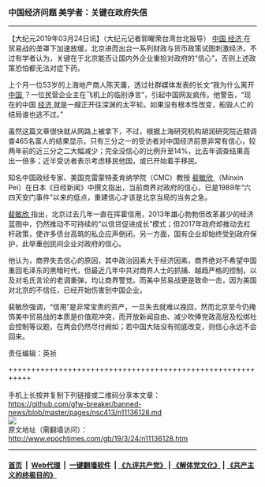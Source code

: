 ### 中国经济问题 美学者：关键在政府失信
------------------------

<p>
 【大纪元2019年03月24日讯】（大纪元记者郭曜荣台湾台北报导）
 <a href="http://www.epochtimes.com/gb/tag/%E4%B8%AD%E5%9B%BD.html">
  中国
 </a>
 <a href="http://www.epochtimes.com/gb/tag/%E7%BB%8F%E6%B5%8E.html">
  经济
 </a>
 在贸易战的垄罩下加速放缓，北京进而出台一系列财政与货币政策试图刺激经济。不过有学者认为，关键在于北京能否让国内外企业重拾对政府的“信心”，否则上述政策恐怕都无法对症下药。
</p>
<p>
 上个月一位53岁的上海地产商人陈天庸，透过社群媒体发表的长文“我为什么离开
 <a href="http://www.epochtimes.com/gb/tag/%E4%B8%AD%E5%9B%BD.html">
  中国
 </a>
 ？一位民营企业主在飞机上的临别诤言”，引起中国网友疯传。他警告，“现在的中国
 <a href="http://www.epochtimes.com/gb/tag/%E7%BB%8F%E6%B5%8E.html">
  经济
 </a>
 就是一艘正开往深渊的太平轮。如果没有根本性改变，船毁人亡的结局谁也逃不过。”
</p>
<p>
 虽然这篇文章很快就从网路上被拿下，不过，根据上海研究机构胡润研究院近期调查465名富人的结果显示，只有三分之一的受访者对中国经济前景非常有信心，较两年前的近三分之二大幅减少；完全没信心的比例升至14%，比去年调查结果高出一倍多；近半受访者表示考虑移民他国，或已开始着手移民。
</p>
<p>
 知名中国政经专家、美国克雷蒙特麦肯纳学院（CMC）教授
 <a href="http://www.epochtimes.com/gb/tag/%E8%A3%B4%E6%95%8F%E6%AC%A3.html">
  裴敏欣
 </a>
 （Minxin Pei）在日本《日经新闻》中撰文指出，当前商界对政府的信心，已是1989年“六四天安门事件”以来的低点，重建信心才该是北京当局的当务之急。
</p>
<p>
 <a href="http://www.epochtimes.com/gb/tag/%E8%A3%B4%E6%95%8F%E6%AC%A3.html">
  裴敏欣
 </a>
 指出，北京过去几年一直在挥霍信用，2013年雄心勃勃但改革甚少的经济蓝图中，仍然推动不可持续的“以信贷促进成长”模式；但2017年政府却推动去杠杆政策，使许多债台高筑的私企应声倒闭。另一方面，国有企业却始终受到政府保护，此举重创民间企业对政府的信心。
</p>
<p>
 他认为，商界失去信心的原因，其中政治因素大于经济因素，商界绝对不希望中国重回毛泽东的黑暗时代，但最近几年中共对商界人士的抓捕、越趋严格的控制，以及对毛氏言论的老调重弹，均让商界警觉。而美中贸易战更是致命一击，因为美国对北京的不信任，已经开始伤害到中国企业。
</p>
<p>
 裴敏欣强调，“信用”是非常宝贵的资产，一旦失去就难以挽回，然而北京至今仍掩饰美中贸易战的本质是价值观冲突，而开放新闻自由、减少吹捧党政高层及松绑社会控制等议题，在两会仍然尽付阙如；若中国大陆没有彻底改变，则信心永远不会回来。
</p>
<p>
 责任编辑：英祯
</p>

+++++++++++++++++++++++++++++++++++++++++++++++++++++++++++<br/><br/>
手机上长按并复制下列链接或二维码分享本文章：<br/>
https://github.com/gfw-breaker/banned-news/blob/master/pages/nsc413/n11136128.md <br/>
<a href='https://github.com/gfw-breaker/banned-news/blob/master/pages/nsc413/n11136128.md'><img src='https://github.com/gfw-breaker/banned-news/blob/master/pages/nsc413/n11136128.md.png'/></a> <br/>
原文地址（需翻墙访问）：http://www.epochtimes.com/gb/19/3/24/n11136128.htm


------------------------
#### [首页](https://github.com/gfw-breaker/banned-news/blob/master/README.md) &nbsp;|&nbsp; [Web代理](https://github.com/labour-camp/helloworld) &nbsp;|&nbsp; [一键翻墙软件](https://github.com/gfw-breaker/nogfw/blob/master/README.md) &nbsp;| [《九评共产党》](https://github.com/gfw-breaker/9ping.md/blob/master/README.md#九评之一评共产党是什么) | [《解体党文化》](https://github.com/gfw-breaker/jtdwh.md/blob/master/README.md) | [《共产主义的终极目的》](https://github.com/gfw-breaker/gczydzjmd.md/blob/master/README.md)


